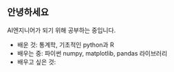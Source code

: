 ## 안녕하세요 

AI엔지니어가 되기 위해 공부하는 중입니다.
- 배운 것: 통계학, 기초적인 python과 R
- 배우는 중: 파이썬 numpy, matplotlib, pandas 라이브러리
- 배우고 싶은 것:

